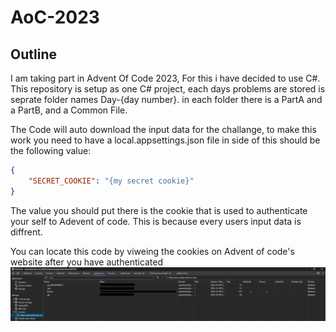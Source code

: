 # AoC-2023

## Outline
I am taking part in Advent Of Code 2023, For this i have decided to use C#.
This repository is setup as one C# project, each days problems are stored is seprate folder names Day-{day number}.
in each folder there is a PartA and a PartB, and a Common File.

The Code will auto download the input data for the challange, to make this work you need to have a local.appsettings.json file
in side of this should be  the following value:
```json
{
    "SECRET_COOKIE": "{my secret cookie}"
}
```

The value you should put there is the cookie that is used to authenticate your self to Adevent of code.
This is because every users input data is diffrent.

You can locate this code by viweing the cookies on Advent of code's website after you have authenticated
![Cookies](/AOC-Cookie.png)